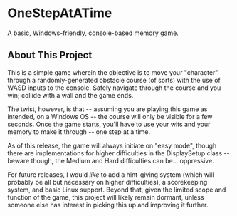 # OneStepAtATime
A basic, Windows-friendly, console-based memory game.

## About This Project
This is a simple game wherein the objective is to move your "character" through a randomly-generated obstacle course (of sorts) with the use of WASD inputs to the console. Safely navigate through the course and you win; collide with a wall and the game ends.

The twist, however, is that -- assuming you are playing this game as intended, on a Windows OS -- the course will only be visible for a few seconds. Once the game starts, you'll have to use your wits and your memory to make it through -- one step at a time.

As of this release, the game will always initiate on "easy mode", though there are implementations for higher difficulties in the DisplaySetup class -- beware though, the Medium and Hard difficulties can be... oppressive.

For future releases, I would *like* to add a hint-giving system (which will probably be all but necessary on higher difficulties), a scorekeeping system, and basic Linux support. Beyond that, given the limited scope and function of the game, this project will likely remain dormant, unless someone else has interest in picking this up and improving it further.
